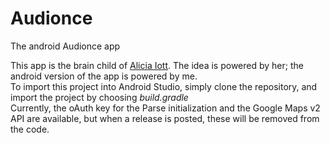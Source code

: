 # Audionce
The android Audionce app

This app is the brain child of <a href="https://github.com/iciaio">Alicia Iott</a>. The idea is powered by her; the android version of the app is powered by me.<br/>
To import this project into Android Studio, simply clone the repository, and import the project by choosing <i>build.gradle</i><br/>
Currently, the oAuth key for the Parse initialization and the Google Maps v2 API are available, but when a release is posted, these will be removed from the code.

